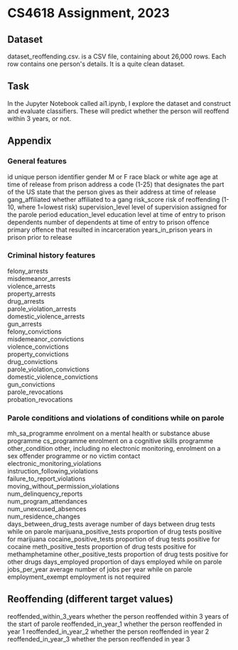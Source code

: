 # CS4618 Assignment, 2023

## Dataset
dataset_reoffending.csv. is a CSV file, containing about 26,000 rows. Each row contains one person's details. It is a quite clean dataset. 

## Task
In the Jupyter Notebook called ai1.ipynb, I explore the dataset and construct and evaluate classifiers. These will predict whether the person will reoffend within 3 years, or not.

## Appendix
### General features
id 				unique person identifier
gender 				M or F
race 				black or white
age 				age at time of release from prison
address 			a code (1-25) that designates the part of the US state that the person gives as their address at time of release
gang_affiliated 		whether affiliated to a gang
risk_score 			risk of reoffending (1-10, where 1=lowest risk)
supervision_level 		level of supervision assigned for the parole period
education_level 		education level at time of entry to prison
dependents 			number of dependents at time of entry to prison
offence 			primary offence that resulted in incarceration
years_in_prison 		years in prison prior to release

### Criminal history features
felony_arrests 	
misdemeanor_arrests 	
violence_arrests 	
property_arrests 	
drug_arrests 	
parole_violation_arrests 	
domestic_violence_arrests 	
gun_arrests 	
felony_convictions 	
misdemeanor_convictions 	
violence_convictions 	
property_convictions 	
drug_convictions 	
parole_violation_convictions 	
domestic_violence_convictions 	
gun_convictions 	
parole_revocations 	
probation_revocations 	

### Parole conditions and violations of conditions while on parole
mh_sa_programme 		enrolment on a mental health or substance abuse programme
cs_programme 			enrolment on a cognitive skills programme
other_condition 		other, including no electronic monitoring, enrolment on a sex offender programme or no victim contact
electronic_monitoring_violations 	
instruction_following_violations 	
failure_to_report_violations 	
moving_without_permission_violations 	
num_delinquency_reports 	
num_program_attendances 	
num_unexcused_absences 	
num_residence_changes 	
days_between_drug_tests 	average number of days between drug tests while on parole
marijuana_positive_tests 	proportion of drug tests positive for marijuana
cocaine_positive_tests 		proportion of drug tests positive for cocaine
meth_positive_tests 		proportion of drug tests positive for methamphetamine
other_positive_tests 		proportion of drug tests positive for other drugs
days_employed 			proportion of days employed while on parole
jobs_per_year 			average number of jobs per year while on parole
employment_exempt 		employment is not required

## Reoffending (different target values)
reoffended_within_3_years 	whether the person reoffended within 3 years of the start of parole
reoffended_in_year_1 		whether the person reoffended in year 1
reoffended_in_year_2 		whether the person reoffended in year 2
reoffended_in_year_3 		whether the person reoffended in year 3
